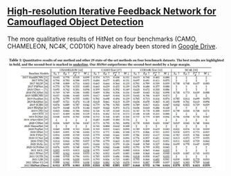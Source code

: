 ## [High-resolution Iterative Feedback Network for Camouflaged Object Detection](https://arxiv.org/pdf/2203.11624.pdf)

<!-- ##The code will be coming soon!!! <br> -->
The more qualitative results of HitNet on four benchmarks (CAMO, CHAMELEON, NC4K, COD10K) have already been stored in [Google Drive](https://drive.google.com/file/d/1dtsSXrFryBujpzXc7RX_ci2xnFPw5QzA/view?usp=sharing). <br>

![benchmark](Figures/benchmark.JPG) <br>
